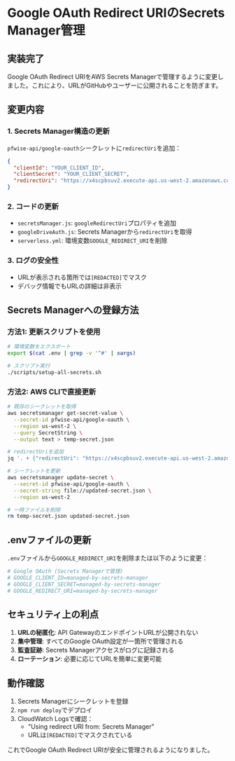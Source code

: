 # Google OAuth Redirect URIのSecrets Manager管理

## 実装完了

Google OAuth Redirect URIをAWS Secrets Managerで管理するように変更しました。これにより、URLがGitHubやユーザーに公開されることを防ぎます。

## 変更内容

### 1. Secrets Manager構造の更新
`pfwise-api/google-oauth`シークレットに`redirectUri`を追加：
```json
{
  "clientId": "YOUR_CLIENT_ID",
  "clientSecret": "YOUR_CLIENT_SECRET",
  "redirectUri": "https://x4scpbsuv2.execute-api.us-west-2.amazonaws.com/dev/auth/google/drive/callback"
}
```

### 2. コードの更新
- `secretsManager.js`: `googleRedirectUri`プロパティを追加
- `googleDriveAuth.js`: Secrets Managerから`redirectUri`を取得
- `serverless.yml`: 環境変数`GOOGLE_REDIRECT_URI`を削除

### 3. ログの安全性
- URLが表示される箇所では`[REDACTED]`でマスク
- デバッグ情報でもURLの詳細は非表示

## Secrets Managerへの登録方法

### 方法1: 更新スクリプトを使用
```bash
# 環境変数をエクスポート
export $(cat .env | grep -v '^#' | xargs)

# スクリプト実行
./scripts/setup-all-secrets.sh
```

### 方法2: AWS CLIで直接更新
```bash
# 既存のシークレットを取得
aws secretsmanager get-secret-value \
  --secret-id pfwise-api/google-oauth \
  --region us-west-2 \
  --query SecretString \
  --output text > temp-secret.json

# redirectUriを追加
jq '. + {"redirectUri": "https://x4scpbsuv2.execute-api.us-west-2.amazonaws.com/dev/auth/google/drive/callback"}' temp-secret.json > updated-secret.json

# シークレットを更新
aws secretsmanager update-secret \
  --secret-id pfwise-api/google-oauth \
  --secret-string file://updated-secret.json \
  --region us-west-2

# 一時ファイルを削除
rm temp-secret.json updated-secret.json
```

## .envファイルの更新

`.env`ファイルから`GOOGLE_REDIRECT_URI`を削除または以下のように変更：
```bash
# Google OAuth (Secrets Managerで管理)
# GOOGLE_CLIENT_ID=managed-by-secrets-manager
# GOOGLE_CLIENT_SECRET=managed-by-secrets-manager  
# GOOGLE_REDIRECT_URI=managed-by-secrets-manager
```

## セキュリティ上の利点

1. **URLの秘匿化**: API GatewayのエンドポイントURLが公開されない
2. **集中管理**: すべてのGoogle OAuth設定が一箇所で管理される
3. **監査証跡**: Secrets Managerアクセスがログに記録される
4. **ローテーション**: 必要に応じてURLを簡単に変更可能

## 動作確認

1. Secrets Managerにシークレットを登録
2. `npm run deploy`でデプロイ
3. CloudWatch Logsで確認：
   - "Using redirect URI from: Secrets Manager"
   - URLは`[REDACTED]`でマスクされている

これでGoogle OAuth Redirect URIが安全に管理されるようになりました。